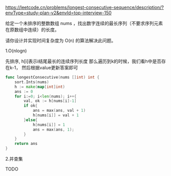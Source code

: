 https://leetcode.cn/problems/longest-consecutive-sequence/description/?envType=study-plan-v2&envId=top-interview-150

给定一个未排序的整数数组 nums ，找出数字连续的最长序列（不要求序列元素在原数组中连续）的长度。

请你设计并实现时间复杂度为 O(n) 的算法解决此问题。


1.O(nlogn)

先排序, h[i]表示i结尾最长的连续序列长度
那么遍历到k的时候，我们看h中是否存在k-1， 然后根据value更新答案即可

```go
func longestConsecutive(nums []int) int {
    sort.Ints(nums)
    h := make(map[int]int)
    ans := 0
    for i:=0; i<len(nums); i++{
        val, ok := h[nums[i]-1]
        if ok{
            ans = max(ans, val + 1)
            h[nums[i]] = val + 1
        }else{
            h[nums[i]] = 1
            ans = max(ans, 1);
        }
    }
    return ans
}
```



2.并查集

TODO